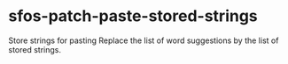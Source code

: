 # sfos-patch-paste-stored-strings
Store strings for pasting
Replace the list of word suggestions by the list of stored strings.
